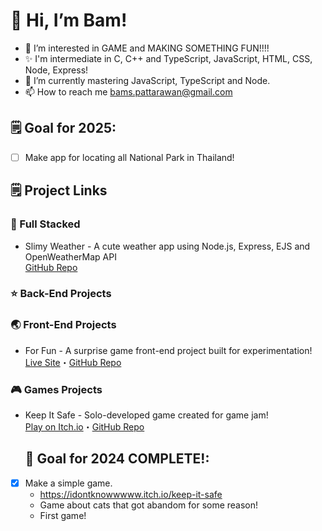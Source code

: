 # 👋 Hi, I’m Bam!
- 👀 I’m interested in GAME and MAKING SOMETHING FUN!!!!
- ✨ I'm intermediate in C, C++ and TypeScript, JavaScript, HTML, CSS, Node, Express!
- 🌱 I’m currently mastering JavaScript, TypeScript and Node.
- 📫 How to reach me bams.pattarawan@gmail.com

## 🗒️ Goal for 2025:
- [ ] Make app for locating all National Park in Thailand!

## 🗒️ Project Links
### 🚀 Full Stacked 
- Slimy Weather - A cute weather app using Node.js, Express, EJS and OpenWeatherMap API<br>
[GitHub Repo](https://github.com/bams-pspss/Slime-Weather-App)

### ⭐️ Back-End Projects

### 🌏 Front-End Projects
- For Fun - A surprise game front-end project built for experimentation! <br>
  [Live Site](https://for-fun-sooty.vercel.app/)・[GitHub Repo](https://github.com/bams-pspss/ForFun?tab=readme-ov-file)
### 🎮 Games Projects
- Keep It Safe - Solo-developed game created for game jam! <br>
  [Play on Itch.io](https://idontknowwwww.itch.io/keep-it-safe)・[GitHub Repo](https://github.com/bams-pspss/KeepItSafe)


  ## 🌈 Goal for 2024 COMPLETE!:
- [x] Make a simple game.
    - https://idontknowwwww.itch.io/keep-it-safe
    - Game about cats that got abandom for some reason!
    - First game!


<!--## 🥇 Certificates
**C++**</br>
<img src="https://github.com/user-attachments/assets/9eb678d8-6a27-43b6-b614-c2171c1fa5b8" width="200">


<!---
bams-pspss/bams-pspss is a ✨ special ✨ repository because its `README.md` (this file) appears on your GitHub profile.
You can click the Preview link to take a look at your changes.
--->
